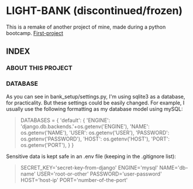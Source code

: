 # LIGHT-BANK (discontinued/frozen)

This is a remake of another project of mine, made during a python bootcamp. 
[First-project]()


## INDEX

### ABOUT THIS PROJECT


### 


### DATABASE

As you can see in bank_setup/settings.py, I'm using sqlite3 as a database, for practicality. But these settings could be easily changed. For example, I usually use the following formatting as my database model using mySQL:

>DATABASES = {
>    'default': {
>        'ENGINE': 'django.db.backends.'+os.getenv('ENGINE'),
>        'NAME': os.getenv('NAME'),
>        'USER': os.getenv('USER'),
>        'PASSWORD': os.getenv('PASSWORD'),
>        'HOST': os.getenv('HOST'),
>        'PORT': os.getenv('PORT'),
>    }
>}

Sensitive data is kept safe in an .env file (keeping in the .gitignore list):

>SECRET_KEY='secret-key-from-django'
>ENGINE='mysql'
>NAME='db-name'
>USER='root-or-other'
>PASSWORD='user-password'
>HOST='host-ip'
>PORT='number-of-the-port'

